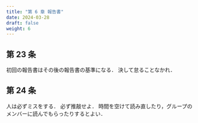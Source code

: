 ```yaml
---
title: "第 6 章 報告書"
date: 2024-03-28
draft: false
weight: 6
---
```


## 第 23 条

初回の報告書はその後の報告書の基準になる．
決して怠ることなかれ．

## 第 24 条

人は必ずミスをする．
必ず推敲せよ．
時間を空けて読み直したり，グループのメンバーに読んでもらったりするとよい．

